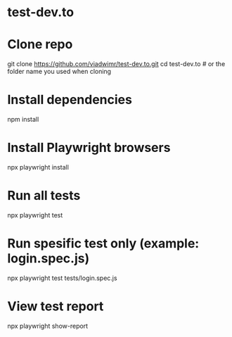 # test-dev.to

# Clone repo
git clone https://github.com/viadwimr/test-dev.to.git
cd test-dev.to  # or the folder name you used when cloning

# Install dependencies
npm install

# Install Playwright browsers
npx playwright install

# Run all tests
npx playwright test

# Run spesific test only (example: login.spec.js)
npx playwright test tests/login.spec.js

# View test report
npx playwright show-report

